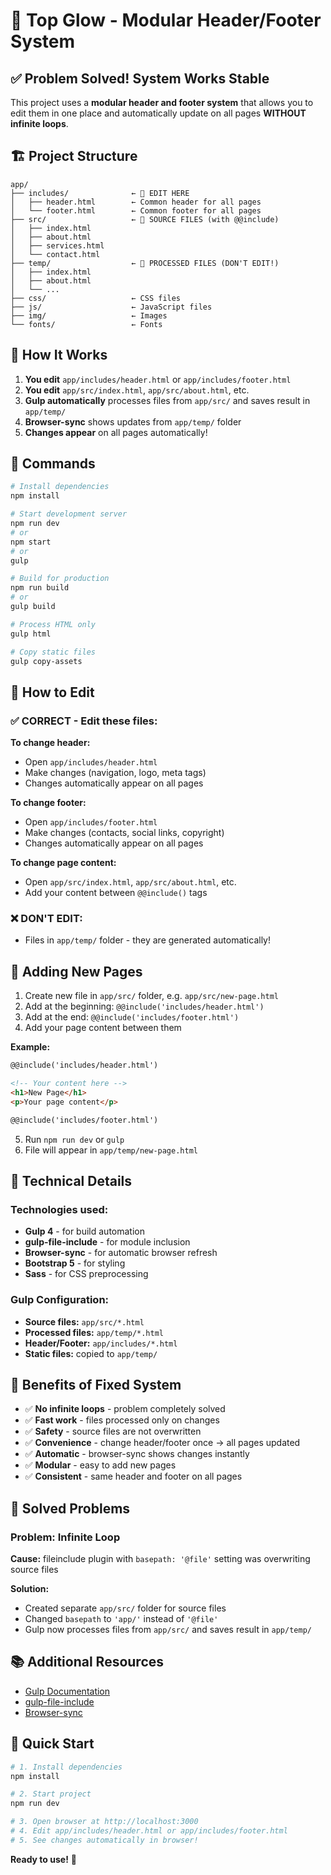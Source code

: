 # 🎉 Top Glow - Modular Header/Footer System

## ✅ Problem Solved! System Works Stable

This project uses a **modular header and footer system** that allows you to edit them in one place and automatically update on all pages **WITHOUT infinite loops**.

## 🏗️ Project Structure

```
app/
├── includes/              ← 🎯 EDIT HERE
│   ├── header.html        ← Common header for all pages
│   └── footer.html        ← Common footer for all pages
├── src/                   ← 📝 SOURCE FILES (with @@include)
│   ├── index.html
│   ├── about.html
│   ├── services.html
│   └── contact.html
├── temp/                  ← 🚫 PROCESSED FILES (DON'T EDIT!)
│   ├── index.html
│   ├── about.html
│   └── ...
├── css/                   ← CSS files
├── js/                    ← JavaScript files
├── img/                   ← Images
└── fonts/                 ← Fonts
```

## 🎯 How It Works

1. **You edit** `app/includes/header.html` or `app/includes/footer.html`
2. **You edit** `app/src/index.html`, `app/src/about.html`, etc.
3. **Gulp automatically** processes files from `app/src/` and saves result in `app/temp/`
4. **Browser-sync** shows updates from `app/temp/` folder
5. **Changes appear** on all pages automatically!

## 🚀 Commands

```bash
# Install dependencies
npm install

# Start development server
npm run dev
# or
npm start
# or
gulp

# Build for production
npm run build
# or
gulp build

# Process HTML only
gulp html

# Copy static files
gulp copy-assets
```

## 📝 How to Edit

### ✅ CORRECT - Edit these files:

**To change header:**
- Open `app/includes/header.html`
- Make changes (navigation, logo, meta tags)
- Changes automatically appear on all pages

**To change footer:**
- Open `app/includes/footer.html`
- Make changes (contacts, social links, copyright)
- Changes automatically appear on all pages

**To change page content:**
- Open `app/src/index.html`, `app/src/about.html`, etc.
- Add your content between `@@include()` tags

### ❌ DON'T EDIT:
- Files in `app/temp/` folder - they are generated automatically!

## 📄 Adding New Pages

1. Create new file in `app/src/` folder, e.g. `app/src/new-page.html`
2. Add at the beginning: `@@include('includes/header.html')`
3. Add at the end: `@@include('includes/footer.html')`
4. Add your page content between them

**Example:**
```html
@@include('includes/header.html')

<!-- Your content here -->
<h1>New Page</h1>
<p>Your page content</p>

@@include('includes/footer.html')
```

5. Run `npm run dev` or `gulp`
6. File will appear in `app/temp/new-page.html`

## 🔧 Technical Details

### Technologies used:
- **Gulp 4** - for build automation
- **gulp-file-include** - for module inclusion
- **Browser-sync** - for automatic browser refresh
- **Bootstrap 5** - for styling
- **Sass** - for CSS preprocessing

### Gulp Configuration:
- **Source files:** `app/src/*.html`
- **Processed files:** `app/temp/*.html`
- **Header/Footer:** `app/includes/*.html`
- **Static files:** copied to `app/temp/`

## 🎉 Benefits of Fixed System

- ✅ **No infinite loops** - problem completely solved
- ✅ **Fast work** - files processed only on changes
- ✅ **Safety** - source files are not overwritten
- ✅ **Convenience** - change header/footer once → all pages updated
- ✅ **Automatic** - browser-sync shows changes instantly
- ✅ **Modular** - easy to add new pages
- ✅ **Consistent** - same header and footer on all pages

## 🐛 Solved Problems

### Problem: Infinite Loop
**Cause:** fileinclude plugin with `basepath: '@file'` setting was overwriting source files

**Solution:** 
- Created separate `app/src/` folder for source files
- Changed `basepath` to `'app/'` instead of `'@file'`
- Gulp now processes files from `app/src/` and saves result in `app/temp/`

## 📚 Additional Resources

- [Gulp Documentation](https://gulpjs.com/docs/en/getting-started/quick-start)
- [gulp-file-include](https://www.npmjs.com/package/gulp-file-include)
- [Browser-sync](https://browsersync.io/docs)

## 🎯 Quick Start

```bash
# 1. Install dependencies
npm install

# 2. Start project
npm run dev

# 3. Open browser at http://localhost:3000
# 4. Edit app/includes/header.html or app/includes/footer.html
# 5. See changes automatically in browser!
```

**Ready to use!** 🚀